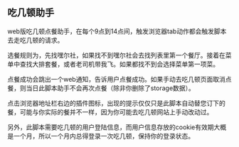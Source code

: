 ## 吃几顿助手

web版吃几顿点餐助手，在每个9点到14点间，触发浏览器tab动作都会触发脚本去走吃几顿的请求。

选餐规则为，先找嘿尔社，如果找不到嘿尔社会去找列表里第一个餐厅。接着在菜单中查找大排套餐，或者老司机带我飞。如果都找不到会选择菜单第一项菜。

点餐成功会跳出一个web通知，告诉用户点餐成功。如果手动去吃几顿页面取消点餐，则当日此脚本助手不会再次点餐（除非你删除了storage数据）。

点击浏览器地址栏右边的插件图标，出现的提示仅仅只是此脚本自动替您订下的餐，可能与你实际的餐并不一样，因为你可能去吃几顿网站上手动改动过。

另外，此脚本需要吃几顿的用户登陆信息，而用户信息存放的cookie有效期大概是一个月，所以一个月内总得登录一次吃几顿，保持你的登录状态。